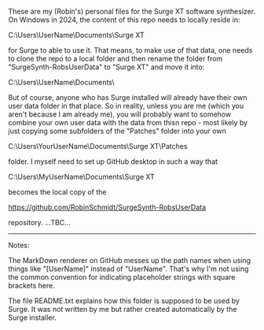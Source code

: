 These are my (Robin's) personal files for the Surge XT software synthesizer. On Windows in 2024, the
content of this repo needs to locally reside in:

  C:\Users\UserName\Documents\Surge XT

for Surge to able to use it. That means, to make use of that data, one needs to clone the repo to a
local folder and then rename the folder from "SurgeSynth-RobsUserData" to "Surge XT" and move it 
into:

  C:\Users\UserName\Documents\  

But of course, anyone who has Surge installed will already have their own user data folder in that
place. So in reality, unless you are me (which you aren't because I am already me), you will 
probably want to somehow combine your own user data with the data from thisn repo - most likely by 
just copying some subfolders of the "Patches" folder into your own 

  C:\Users\YourUserName\Documents\Surge XT\Patches

folder. I myself need to set up GitHub desktop in such a way that

  C:\Users\MyUserName\Documents\Surge XT

becomes the local copy of the

  https://github.com/RobinSchmidt/SurgeSynth-RobsUserData
  
repository. ...TBC...






----------------------------------------------------------------------------------------------------
Notes: 

The MarkDown renderer on GitHub messes up the path names when using things like "[UserName]" instead 
of "UserName". That's why I'm not using the common convention for indicating placeholder strings 
with square brackets here.

The file README.txt explains how this folder is supposed to be used by Surge. It was not written by 
me but rather created automatically by the Surge installer.